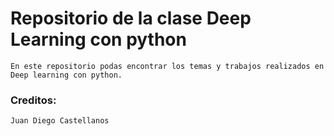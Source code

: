 # Repositorio de la clase Deep Learning con python
    En este repositorio podas encontrar los temas y trabajos realizados en Deep learning con python.
    
### Creditos:
    Juan Diego Castellanos
